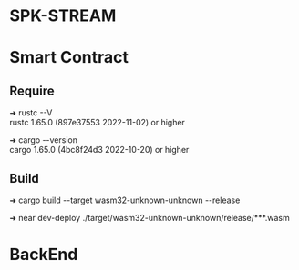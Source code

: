 # SPK-STREAM

# Smart Contract
## Require

➜ rustc --V  
rustc 1.65.0 (897e37553 2022-11-02) or higher

➜ cargo --version  
cargo 1.65.0 (4bc8f24d3 2022-10-20) or higher

## Build

➜ cargo build --target wasm32-unknown-unknown --release

➜ near dev-deploy ./target/wasm32-unknown-unknown/release/\*\*\*.wasm

# BackEnd